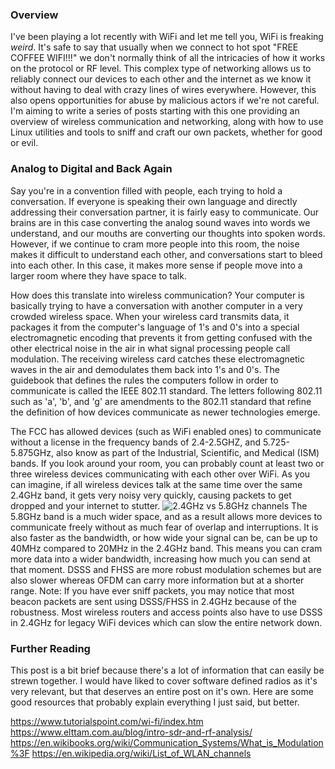 ### Overview
I've been playing a lot recently with WiFi and let me tell you, WiFi is freaking *weird*. It's safe to say that usually when we connect to hot spot "FREE COFFEE WIFI!!!" we don't normally think of all the intricacies of how it works on the protocol or RF level. This complex type of networking allows us to reliably connect our devices to each other and the internet as we know it without having to deal with crazy lines of wires everywhere. However, this also opens opportunities for abuse by malicious actors if we're not careful. I'm aiming to write a series of posts starting with this one providing an overview of wireless communication and networking, along with how to use Linux utilities and tools to sniff and craft our own packets, whether for good or evil.

### Analog to Digital and Back Again
Say you're in a convention filled with people, each trying to hold a conversation. If everyone is speaking their own language and directly addressing their conversation partner, it is fairly easy to communicate. Our brains are in this case converting the analog sound waves into words we understand, and our mouths are converting our thoughts into spoken words. However, if we continue to cram more people into this room, the noise makes it difficult to understand each other, and conversations start to bleed into each other. In this case, it makes more sense if people move into a larger room where they have space to talk.

How does this translate into wireless communication? Your computer is basically trying to have a conversation with another computer in a very crowded wireless space. When your wireless card transmits data, it packages it from the computer's language of 1's and 0's into a special electromagnetic encoding that prevents it from getting confused with the other electrical noise in the air in what signal processing people call modulation. The receiving wireless card catches these electromagnetic waves in the air and demodulates them back into 1's and 0's. The guidebook that defines the rules the computers follow in order to communicate is called the IEEE 802.11 standard. The letters following 802.11 such as 'a', 'b', and 'g' are amendments to the 802.11 standard that refine the definition of how devices communicate as newer technologies emerge.

The FCC has allowed devices (such as WiFi enabled ones) to communicate without a license in the frequency bands of 2.4-2.5GHZ, and 5.725-5.875GHz, also know as part of the Industrial, Scientific, and Medical (ISM) bands. If you look around your room, you can probably count at least two or three wireless devices communicating with each other over WiFi. As you can imagine, if all wireless devices talk at the same time over the same 2.4GHz band, it gets very noisy very quickly, causing packets to get dropped and your internet to stutter.
![2.4GHz vs 5.8GHz channels](https://cdn.reolink.com/images/blog/home-security/wifi-5-8ghz-channels.jpg)
The 5.8GHz band is a much wider space, and as a result allows more devices to communicate freely without as much fear of overlap and interruptions. It is also faster as the bandwidth, or how wide your signal can be, can be up to 40MHz compared to 20MHz in the 2.4GHz band. This means you can cram more data into a wider bandwidth, increasing how much you can send at that moment. DSSS and FHSS are more robust modulation schemes but are also slower whereas OFDM can carry more information but at a shorter range. Note: If you have ever sniff packets, you may notice that most beacon packets are sent using DSSS/FHSS in 2.4GHz because of the robustness. Most wireless routers and access points also have to use DSSS in 2.4GHz for legacy WiFi devices which can slow the entire network down.

### Further Reading
This post is a bit brief because there's a lot of information that can easily be strewn together. I would have liked to cover software defined radios as it's very relevant, but that deserves an entire post on it's own. Here are some good resources that probably explain everything I just said, but better.

https://www.tutorialspoint.com/wi-fi/index.htm
https://www.elttam.com.au/blog/intro-sdr-and-rf-analysis/
https://en.wikibooks.org/wiki/Communication_Systems/What_is_Modulation%3F
https://en.wikipedia.org/wiki/List_of_WLAN_channels
